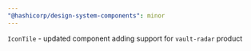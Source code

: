 ```yaml
---
"@hashicorp/design-system-components": minor
---
```


`IconTile` - updated component adding support for `vault-radar` product
